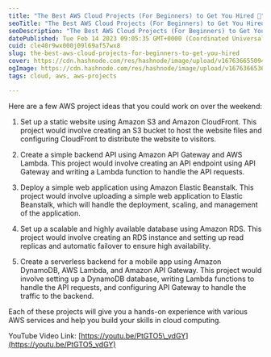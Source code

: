 ```yaml
---
title: "The Best AWS Cloud Projects (For Beginners) to Get You Hired 🚀"
seoTitle: "The Best AWS Cloud Projects (For Beginners) to Get You Hired 🚀"
seoDescription: "The Best AWS Cloud Projects (For Beginners) to Get You Hired 🚀"
datePublished: Tue Feb 14 2023 09:05:35 GMT+0000 (Coordinated Universal Time)
cuid: cle40r9wx000j09l69af57wx8
slug: the-best-aws-cloud-projects-for-beginners-to-get-you-hired
cover: https://cdn.hashnode.com/res/hashnode/image/upload/v1676366550940/a5dee851-b2ab-4de2-bc45-b21d1fb58dc0.png
ogImage: https://cdn.hashnode.com/res/hashnode/image/upload/v1676366536042/014de8a9-b2af-4c93-8549-ec74ff31a94b.png
tags: cloud, aws, aws-projects

---
```


Here are a few AWS project ideas that you could work on over the weekend:

1. Set up a static website using Amazon S3 and Amazon CloudFront. This project would involve creating an S3 bucket to host the website files and configuring CloudFront to distribute the website to visitors.
    
2. Create a simple backend API using Amazon API Gateway and AWS Lambda. This project would involve creating an API endpoint using API Gateway and writing a Lambda function to handle the API requests.
    
3. Deploy a simple web application using Amazon Elastic Beanstalk. This project would involve uploading a simple web application to Elastic Beanstalk, which will handle the deployment, scaling, and management of the application.
    
4. Set up a scalable and highly available database using Amazon RDS. This project would involve creating an RDS instance and setting up read replicas and automatic failover to ensure high availability.
    
5. Create a serverless backend for a mobile app using Amazon DynamoDB, AWS Lambda, and Amazon API Gateway. This project would involve setting up a DynamoDB database, writing Lambda functions to handle the API requests, and configuring API Gateway to handle the traffic to the backend.
    

Each of these projects will give you a hands-on experience with various AWS services and help you build your skills in cloud computing.

YouTube Video Link: [https://youtu.be/PtGTO5\_vdGY](https://youtu.be/PtGTO5_vdGY)